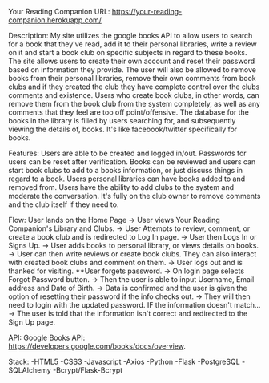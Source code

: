 Your Reading Companion
URL: <https://your-reading-companion.herokuapp.com/>

Description:
My site utilizes the google books API to allow users to search for a book that they've read, add it to their personal libraries, write a review on it and start a book club on specific subjects in regard to these books. The site allows users to create their own account and reset their password based on information they provide. The user will also be allowed to remove books from their personal libraries, remove their own comments from book clubs and if they created the club they have complete control over the clubs comments and existence. Users who create book clubs, in other words, can remove them from the book club from the system completely, as well as any comments that they feel are too off point/offensive. The database for the books in the library is filled by users searching for, and subsequently viewing the details of, books. It's like facebook/twitter specifically for books.

Features:
Users are able to be created and logged in/out. Passwords for users can be reset after verification. Books can be reviewed and users can start book clubs to add to a books information, or just discuss things in regard to a book. Users personal libraries can have books added to and removed from. Users have the ability to add clubs to the system and moderate the conversation. It's fully on the club owner to remove comments and the club itself if they need to. 

Flow:
User lands on the Home Page -> User views Your Reading Companion's Library and Clubs. -> User Attempts to review, comment, or create a book club and is redirected to Log In page. -> User then Logs In or Signs Up. -> User adds books to personal library, or views details on books. -> User can then write reviews or create book clubs. They can also interact with created book clubs and comment on them. -> User logs out and is thanked for visiting.
**User forgets password. -> On login page selects Forgot Password button. -> Then the user is able to input Username, Email address and Date of Birth. -> Data is confirmed and the user is given the option of resetting their password if the info checks out. -> They will then need to login with the updated password. 
IF the information doesn't match... -> The user is told that the information isn't correct and redirected to the Sign Up page.

API:
Google Books API: <https://developers.google.com/books/docs/overview>.

Stack:
-HTML5
-CSS3
-Javascript
-Axios
-Python
-Flask
-PostgreSQL
-SQLAlchemy
-Bcrypt/Flask-Bcrypt
